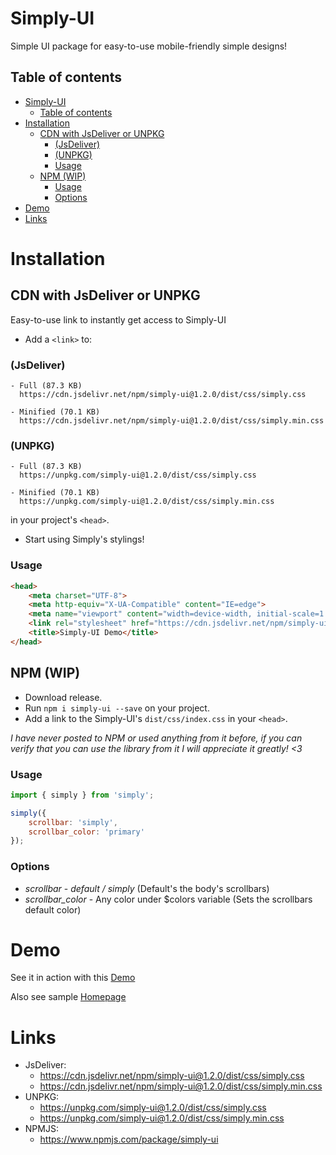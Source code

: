 # Simply-UI
Simple UI package for easy-to-use mobile-friendly simple designs!

## Table of contents

- [Simply-UI](#simply-ui)
  - [Table of contents](#table-of-contents)
- [Installation](#installation)
  - [CDN with JsDeliver or UNPKG](#cdn-with-jsdeliver-or-unpkg)
    - [(JsDeliver)](#jsdeliver)
    - [(UNPKG)](#unpkg)
    - [Usage](#usage)
  - [NPM (WIP)](#npm-wip)
    - [Usage](#usage-1)
    - [Options](#options)
- [Demo](#demo)
- [Links](#links)

# Installation

## CDN with JsDeliver or UNPKG
Easy-to-use link to instantly get access to Simply-UI 
- Add a `<link>` to:
### (JsDeliver)
``` 
- Full (87.3 KB)
  https://cdn.jsdelivr.net/npm/simply-ui@1.2.0/dist/css/simply.css

- Minified (70.1 KB)
  https://cdn.jsdelivr.net/npm/simply-ui@1.2.0/dist/css/simply.min.css
```
### (UNPKG)
``` 
- Full (87.3 KB) 
  https://unpkg.com/simply-ui@1.2.0/dist/css/simply.css

- Minified (70.1 KB) 
  https://unpkg.com/simply-ui@1.2.0/dist/css/simply.min.css
```
  in your project's `<head>`.
- Start using Simply's stylings!

### Usage
``` html
<head>
    <meta charset="UTF-8">
    <meta http-equiv="X-UA-Compatible" content="IE=edge">
    <meta name="viewport" content="width=device-width, initial-scale=1.0">
    <link rel="stylesheet" href="https://cdn.jsdelivr.net/npm/simply-ui@1.2.0/dist/css/simply.min.css">
    <title>Simply-UI Demo</title>
</head>
```

## NPM (WIP)
- Download release.
- Run `npm i simply-ui --save` on your project.
- Add a link to the Simply-UI's `dist/css/index.css` in your `<head>`.

_I have never posted to NPM or used anything from it before, if you can verify that you can use the library from it I will appreciate it greatly! <3_

### Usage
``` javascript
import { simply } from 'simply';

simply({
    scrollbar: 'simply',
    scrollbar_color: 'primary'
});
```
### Options

* *scrollbar* - _default / simply_ (Default's the body's scrollbars) 
* *scrollbar_color* - Any color under $colors variable (Sets the scrollbars default color) 

# Demo

See it in action with this [Demo](https://benjamin-keller.github.io/Simply-UI/)

Also see sample [Homepage](https://benjamin-keller.github.io/Simply-UI/samples/homepage.html)

# Links

- JsDeliver:
  - https://cdn.jsdelivr.net/npm/simply-ui@1.2.0/dist/css/simply.css
  - https://cdn.jsdelivr.net/npm/simply-ui@1.2.0/dist/css/simply.min.css
- UNPKG:
  - https://unpkg.com/simply-ui@1.2.0/dist/css/simply.css
  - https://unpkg.com/simply-ui@1.2.0/dist/css/simply.min.css
- NPMJS:
  - https://www.npmjs.com/package/simply-ui